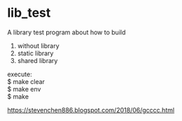 # lib_test
A library test program about how to build
1. without library
2. static library
3. shared library

execute:  
$ make clear   
$ make env   
$ make   

https://stevenchen886.blogspot.com/2018/06/gcccc.html
